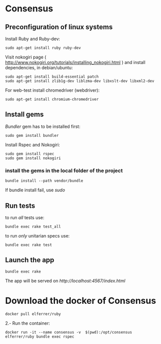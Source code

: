 # Consensus

## Preconfiguration of linux systems

Install Ruby and Ruby-dev:

~~~
sudo apt-get install ruby ruby-dev
~~~

Visit nokogiri page ( http://www.nokogiri.org/tutorials/installing_nokogiri.html ) and install dependencies, in debian/ubuntu:

~~~
sudo apt-get install build-essential patch
sudo apt-get install zlib1g-dev liblzma-dev libxslt-dev libxml2-dev
~~~

For web-test install chromedriver (webdriver):

~~~
sudo apt-get install chromium-chromedriver
~~~



## Install gems


*Bundler* gem has to be installed first:

~~~
sudo gem install bundler
~~~

Install Rspec and Nokogiri:

~~~
sudo gem install rspec
sudo gem install nokogiri
~~~


### install the gems in the local folder of the project
~~~
bundle install --path vendor/bundle
~~~

If bundle install fail, use *sudo*



## Run tests

to run _all_ tests use:
~~~
bundle exec rake test_all
~~~


to run _only_ unitarian specs use:
~~~
bundle exec rake test
~~~


## Launch the app

~~~
bundle exec rake
~~~
The app will be served on *http://localhost:4567/index.html*


# Download the docker of Consensus

~~~
docker pull elferrer/ruby
~~~

2.- Run the container:

~~~
docker run -it --name consensus -v  $(pwd):/opt/consensus elferrer/ruby bundle exec rspec
~~~


